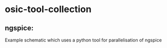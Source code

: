 # osic-tool-collection

## ngspice:
Example schematic which uses a python tool for parallelisation of ngspice
